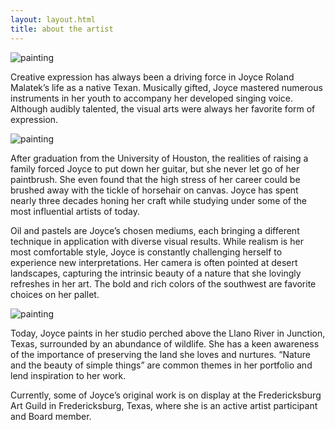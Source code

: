 ```yaml
---
layout: layout.html
title: about the artist
---
```

<img src="/images/aboutImg1.jpg" class="float-right" alt="painting"/>

<span>Creative expression</span> has always been a driving force in Joyce Roland Malatek’s life as a native Texan. Musically gifted, Joyce mastered numerous instruments in her youth to accompany her developed singing voice. Although audibly talented, the visual arts were always her favorite form of expression.

<img src="/images/aboutImg2.jpg" class="float-left" alt="painting"/>

After graduation from the University of Houston, the realities of raising a family forced Joyce to put down her guitar, but she never let go of her paintbrush. She even found that the high stress of her career could be brushed away with the tickle of horsehair on canvas. Joyce has spent nearly three decades honing her craft while studying under some of the most <span>influential artists</span> of today.

<span>Oil</span> and <span>pastels</span> are Joyce’s chosen mediums, each bringing a different technique in application with diverse visual results. While realism is her most comfortable style, Joyce is constantly challenging herself to experience new interpretations. Her camera is often pointed at desert landscapes, capturing the intrinsic beauty of a nature that she lovingly refreshes in her art. The bold and rich colors of the southwest are favorite choices on her pallet.

<img src="/images/aboutImg3.jpg" class="float-right" alt="painting" />

Today, Joyce paints in her studio perched above the <span>Llano River</span> in Junction, Texas, surrounded by an abundance of wildlife. She has a keen awareness of the importance of preserving the land she loves and nurtures. “Nature and the beauty of simple things” are common themes in her portfolio and lend inspiration to her work.

Currently, some of Joyce’s original work is on display at the <span>Fredericksburg Art Guild</span> in Fredericksburg, Texas, where she is an active artist participant and Board member.